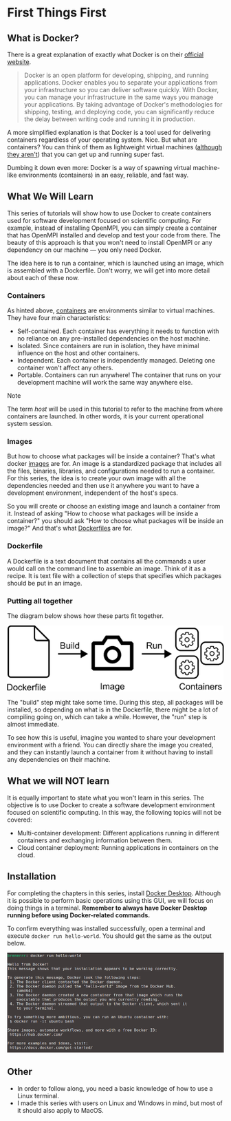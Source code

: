 # First Things First

## What is Docker?

There is a great explanation of exactly what Docker is on their [official website](https://docs.docker.com/get-started/docker-overview/).

> Docker is an open platform for developing, shipping, and running applications. Docker enables you to separate your applications from your infrastructure so you can deliver software quickly. With Docker, you can manage your infrastructure in the same ways you manage your applications. By taking advantage of Docker's methodologies for shipping, testing, and deploying code, you can significantly reduce the delay between writing code and running it in production.

A more simplified explanation is that Docker is a tool used for delivering containers regardless of your operating system. Nice. But what are containers? You can think of them as lightweight virtual machines ([although they aren't](https://www.atlassian.com/microservices/cloud-computing/containers-vs-vms)) that you can get up and running super fast.

Dumbing it down even more: Docker is a way of spawning virtual machine-like environments (containers) in an easy, reliable, and fast way.

## What We Will Learn

This series of tutorials will show how to use Docker to create containers used for software development focused on scientific computing. For example, instead of installing OpenMPI, you can simply create a container that has OpenMPI installed and develop and test your code from there. The beauty of this approach is that you won't need to install OpenMPI or any dependency on our machine — you only need Docker.

The idea here is to run a container, which is launched using an image, which is assembled with a Dockerfile. Don't worry, we will get into more detail about each of these now.

### Containers
As hinted above, [containers](https://docs.docker.com/get-started/docker-concepts/the-basics/what-is-a-container/) are environments similar to virtual machines. They have four main characteristics:

- Self-contained. Each container has everything it needs to function with no reliance on any pre-installed dependencies on the host machine.
- Isolated. Since containers are run in isolation, they have minimal influence on the host and other containers.
- Independent. Each container is independently managed. Deleting one container won't affect any others.
- Portable. Containers can run anywhere! The container that runs on your development machine will work the same way anywhere else.

> [!NOTE]
> The term *host* will be used in this tutorial to refer to the machine from where containers are launched. In other words, it is your current operational system session.


### Images

But how to choose what packages will be inside a container? That's what docker [images](https://docs.docker.com/get-started/docker-concepts/the-basics/what-is-an-image/) are for. An image is a standardized package that includes all the files, binaries, libraries, and configurations needed to run a container. For this series, the idea is to create your own image with all the dependencies needed and then use it anywhere you want to have a development environment, independent of the host's specs.


So you will create or choose an existing image and launch a container from it. Instead of asking "How to choose what packages will be inside a container?" you should ask "How to choose what packages will be inside an image?" And that's what [Dockerfiles](https://docs.docker.com/reference/dockerfile/) are for.

### Dockerfile
A Dockerfile is a text document that contains all the commands a user would call on the command line to assemble an image. Think of it as a recipe. It is text file with a collection of steps that specifies which packages should be put in an image.

### Putting all together

The diagram below shows how these parts fit together.

![](diagram.png)

The "build" step might take some time. During this step, all packages will be installed, so depending on what is in the Dockerfile, there might be a lot of compiling going on, which can take a while. However, the "run" step is almost immediate.

To see how this is useful, imagine you wanted to share your development environment with a friend. You can directly share the image you created, and they can instantly launch a container from it without having to install any dependencies on their machine.

## What we will NOT learn

It is equally important to state what you won't learn in this series. The objective is to use Docker to create a software development environment focused on scientific computing. In this way, the following topics will not be covered:

- Multi-container development: Different applications running in different containers and exchanging information between them.
- Cloud container deployment: Running applications in containers on the cloud.

## Installation

For completing the chapters in this series, install [Docker Desktop](https://docs.docker.com/desktop/?_gl=1*1fx30aa*_gcl_au*NzQ5MDE3MjM2LjE3Mzk4MDUyNjY.*_ga*MjExOTk0MDIyMi4xNzM4MTYxNDM4*_ga_XJWPQMJYHQ*MTc0MTk2MjY2MS4xMC4xLjE3NDE5NjI5NjAuNTkuMC4w). Although it is possible to perform basic operations using this GUI, we will focus on doing things in a terminal. **Remember to always have Docker Desktop running before using Docker-related commands.**

To confirm everything was installed successfully, open a terminal and execute `docker run hello-world`. You should get the same as the output below.

![](hello.png)


## Other
- In order to follow along, you need a basic knowledge of how to use a Linux terminal.
- I made this series with users on Linux and Windows in mind, but most of it should also apply to MacOS.

